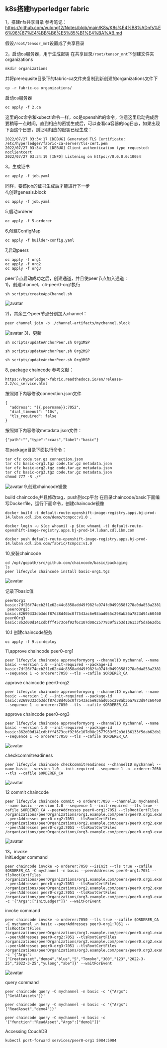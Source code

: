 ## k8s搭建hyperledger fabric
1，搭建nfs共享目录
参考笔记：  
https://github.com/yulong12/Notes/blob/main/K8s/K8s%E4%B8%ADnfs%E6%96%87%E4%BB%B6%E5%85%B1%E4%BA%AB.md

假设`/root/tensor_mnt`设置成了共享目录

2，启动ca服务器，用于生成密钥
在共享目录`/root/tensor_mnt`下创建文件夹organizations
```
mkdir organizations
```
并将prerequsite目录下的fabric-ca文件夹复制到新创建的organizations文件下
```
cp -r fabric-ca organizations/
```
启动ca服务器  
```
oc apply -f 2.ca
```
这里的oc命令和kubectl命令一样，oc是openshift的命令，注意这里启动完成后要稍等一点时间，直到相应的密钥生成后，可以查看ca容器的log日志，如果出现下面这个日志，则证明相应的密钥已经生成：
```
2022/07/27 03:34:17 [DEBUG] Generated TLS Certificate: /etc/hyperledger/fabric-ca-server/tls-cert.pem
2022/07/27 03:34:19 [DEBUG] Client authentication type requested: noclientcert
2022/07/27 03:34:19 [INFO] Listening on https://0.0.0.0:10054
```
3，生成证书
```
oc apply -f job.yaml
```
同样，要该job的证书生成后才能进行下一步  
4,创建genesis.block
```
oc apply -f job.yaml
```
5,启动orderer
```
oc apply -f 5.orderer
```
6,创建ConfigMap
```
oc apply -f builder-config.yaml
```
7,启动peers  
```
oc apply -f org1
oc apply -f org2
oc apply -f org3
```

peer节点启动成功之后，创建通道，并且使peer节点加入通道：  
1)，创建channel，cli-peer0-org1执行  
```
sh scripts/createAppChannel.sh
```
![avatar](./images/createChannel.png)

2)，其余三个peer节点分别加入channel：   
```
peer channel join -b ./channel-artifacts/mychannel.block 
```
![avatar](./images/joinChannel.png)
3)，更新   
```
sh scripts/updateAnchorPeer.sh Org1MSP
```
```
sh scripts/updateAnchorPeer.sh Org2MSP
```
```
sh scripts/updateAnchorPeer.sh Org3MSP
```

8, package chaincode
参考文献：  
```
https://hyperledger-fabric.readthedocs.io/en/release-2.2/cc_service.html
```
按照如下内容修改connection.json文件  
```
{
  "address": "{{.peername}}:7052",
  "dial_timeout": "10s",
  "tls_required": false
}
```
按照如下内容修改metadata.json文件：  
```
{"path":"","type":"ccaas","label":"basic"}
```
在package目录下面执行命令：

```
tar cfz code.tar.gz connection.json
tar cfz basic-org1.tgz code.tar.gz metadata.json
tar cfz basic-org2.tgz code.tar.gz metadata.json
tar cfz basic-org3.tgz code.tar.gz metadata.json
chmod 777 -R ./*
```
![avatar](./images/tarCode.png)
9,创建chaincode镜像  

build chaincode,并且修改tag，push到ocp平台
在目录chaincode/basic下面编写Dockerfile，运行下面命令，创建chaincode镜像
```
docker build -t default-route-openshift-image-registry.apps.bj-prod-14.luban.cdl.ibm.com/demo/tcmpcc:v1.0 .

```
```
docker login -u $(oc whoami) -p $(oc whoami -t) default-route-openshift-image-registry.apps.bj-prod-14.luban.cdl.ibm.com
```
```
docker push default-route-openshift-image-registry.apps.bj-prod-14.luban.cdl.ibm.com/fabric/tcmpcc:v1.0
```

10,安装chaincode
```
cd /opt/gopath/src/github.com/chaincode/basic/packaging
ls 
peer lifecycle chaincode install basic-org1.tgz
```
![avatar](./images/installChaincodeResult.png)

记录下basic值  
```
peer0org1
basic:7df26f74ecb2f1e62c44c8358add49f982fa974fd0499358f278a0da853a2381
 peeroOrg2:
basic:82699333db3ddf87d38d46bc0f7543ac6e93aad055c298ab36a7823d94c60460
peer0Org3
basic:862d00d141cdbfff4573cef92f6c107d08c2577939f52b3d136133f5dab62db1
```
10.1 创建chaincode服务
```
oc apply -f 9.cc-deploy
```
11,approve chaincode peer0-org1
```
peer lifecycle chaincode approveformyorg --channelID mychannel --name basic --version 1.0 --init-required --package-id basic:7df26f74ecb2f1e62c44c8358add49f982fa974fd0499358f278a0da853a2381 --sequence 1 -o orderer:7050 --tls --cafile $ORDERER_CA 

```
approve chaincode peer0-org2
```
peer lifecycle chaincode approveformyorg --channelID mychannel --name basic --version 1.0 --init-required --package-id basic:82699333db3ddf87d38d46bc0f7543ac6e93aad055c298ab36a7823d94c60460 --sequence 1 -o orderer:7050 --tls --cafile $ORDERER_CA 
```

approve chaincode peer0-org3
```
peer lifecycle chaincode approveformyorg --channelID mychannel --name basic --version 1.0 --init-required --package-id basic:862d00d141cdbfff4573cef92f6c107d08c2577939f52b3d136133f5dab62db1 --sequence 1 -o orderer:7050 --tls --cafile $ORDERER_CA 
```
![avatar](./images/approveChaincode.png)

checkcommitreadiness
```
peer lifecycle chaincode checkcommitreadiness --channelID mychannel --name basic --version 1.0 --init-required --sequence 1 -o -orderer:7050 --tls --cafile $ORDERER_CA
```
![avatar](./images/checkcommitreadiness.png)

12 commit chaincode
```
peer lifecycle chaincode commit -o orderer:7050 --channelID mychannel --name basic --version 1.0 --sequence 1 --init-required --tls true --cafile $ORDERER_CA --peerAddresses peer0-org1:7051 --tlsRootCertFiles /organizations/peerOrganizations/org1.example.com/peers/peer0.org1.example.com/tls/ca.crt --peerAddresses peer0-org2:7051 --tlsRootCertFiles /organizations/peerOrganizations/org2.example.com/peers/peer0.org2.example.com/tls/ca.crt --peerAddresses peer0-org3:7051 --tlsRootCertFiles /organizations/peerOrganizations/org3.example.com/peers/peer0.org3.example.com/tls/ca.crt

```
![avatar](./images/commit.png)

13，invoke  
 InitLedger command
 ```
peer chaincode invoke -o orderer:7050 --isInit --tls true --cafile $ORDERER_CA -C mychannel -n basic --peerAddresses peer0-org1:7051 --tlsRootCertFiles /organizations/peerOrganizations/org1.example.com/peers/peer0.org1.example.com/tls/ca.crt --peerAddresses peer0-org2:7051 --tlsRootCertFiles /organizations/peerOrganizations/org2.example.com/peers/peer0.org2.example.com/tls/ca.crt --peerAddresses peer0-org3:7051 --tlsRootCertFiles /organizations/peerOrganizations/org3.example.com/peers/peer0.org3.example.com/tls/ca.crt -c '{"Args":["InitLedger"]}' --waitForEvent

```
invoke command
```
peer chaincode invoke -o orderer:7050 --tls true --cafile $ORDERER_CA -C mychannel -n basic --peerAddresses peer0-org1:7051 --tlsRootCertFiles /organizations/peerOrganizations/org1.example.com/peers/peer0.org1.example.com/tls/ca.crt --peerAddresses peer0-org2:7051 --tlsRootCertFiles /organizations/peerOrganizations/org2.example.com/peers/peer0.org2.example.com/tls/ca.crt --peerAddresses peer0-org3:7051 --tlsRootCertFiles /organizations/peerOrganizations/org3.example.com/peers/peer0.org3.example.com/tls/ca.crt -c '{"Args":["CreateAsset","demo4","blue","5","Tomoko","300","123","2022-3-25","2022-3-25","yulong","abe"]}' --waitForEvent

```

![avatar](./images/invoke.png)


query command
```
peer chaincode query -C mychannel -n basic -c '{"Args":["GetAllAssets"]}'
```
```
peer chaincode query -C mychannel -n basic -c '{"Args":["ReadAsset","demo4"]}'
```
```
peer chaincode query -C mychannel -n basic -c '{"function":"ReadAsset","Args":["demo1"]}'
```

Accessing CouchDB
```
kubectl port-forward services/peer0-org1 5984:5984
```